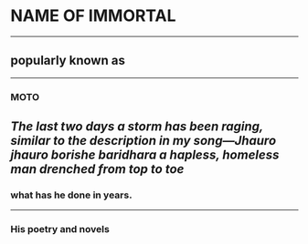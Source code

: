 # NAME OF IMMORTAL
---
## popularly known as
---
### MOTO
*The last two days a storm has been raging, similar to the description in my song—Jhauro jhauro borishe baridhara a hapless, homeless man drenched from top to toe*
---
### what has he done in years.
---
### His poetry and novels
